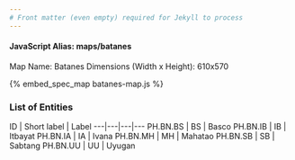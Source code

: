 ```yaml
---
# Front matter (even empty) required for Jekyll to process
---
```


#### JavaScript Alias: maps/batanes

Map Name: Batanes
Dimensions (Width x Height): 610x570



{% embed_spec_map batanes-map.js %}

### List of Entities

ID | Short label | Label
---|---|---|---
PH.BN.BS | BS | Basco
PH.BN.IB | IB | Itbayat
PH.BN.IA | IA | Ivana
PH.BN.MH | MH | Mahatao
PH.BN.SB | SB | Sabtang
PH.BN.UU | UU | Uyugan